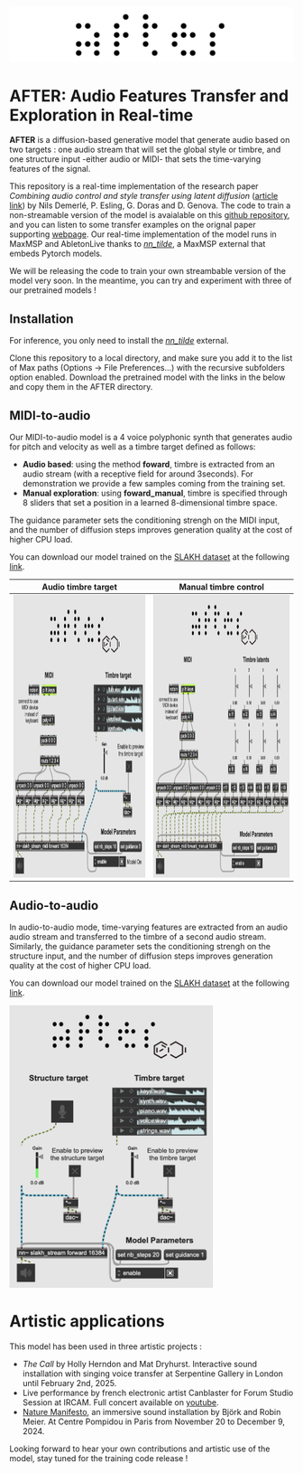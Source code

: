 ![After Logo](/docs/after.jpeg)

# AFTER: Audio Features Transfer and Exploration in Real-time

__AFTER__ is a diffusion-based generative model that generate audio based on two targets : one audio stream that will set the global style or timbre, and one structure input -either audio or MIDI- that sets the time-varying features of the signal. 

This repository is a real-time implementation of the research paper _Combining audio control and style transfer using latent diffusion_ ([article link](https://arxiv.org/abs/2408.00196)) by Nils Demerlé, P. Esling, G. Doras and D. Genova. The code to train a non-streamable version of the model is avaialable on this [github repository](https://github.com/NilsDem/control-transfer-diffusion/), and you can listen to some transfer examples on the orignal paper supporting [webpage](https://nilsdem.github.io/control-transfer-diffusion/). Our real-time implementation of the model runs in MaxMSP and AbletonLive thanks to [_nn_tilde_](https://github.com/acids-ircam/nn_tilde), a MaxMSP external that embeds Pytorch models. 

We will be releasing the code to train your own streambable version of the model very soon. In the meantime, you can try and experiment with three of our pretrained models !

## Installation

For inference, you only need to install the [_nn_tilde_](https://github.com/acids-ircam/nn_tilde) external.

Clone this repository to a local directory, and make sure you add it to the list of Max paths (Options -> File Preferences...) with the recursive subfolders option enabled. Download the pretrained model with the links in the below and copy them in the AFTER directory.  

## MIDI-to-audio 

Our MIDI-to-audio model is a 4 voice polyphonic synth that generates audio for pitch and velocity as well as a timbre target defined as follows: 
- __Audio based__: using the method __foward__, timbre is extracted from an audio stream (with a receptive field for around 3seconds). For demonstration we provide a few samples coming from the training set.
- __Manual exploration__: using __foward_manual__, timbre is specified through 8 sliders that set a position in a learned 8-dimensional timbre space. 

The guidance parameter sets the conditioning strengh on the MIDI input, and the number of diffusion steps improves generation quality at the cost of higher CPU load.

You can download our model trained on the [SLAKH dataset](http://www.slakh.com/) at the following [link](https://nubo.ircam.fr/index.php/s/tHMmFmkF6kgn7ND/download).



Audio timbre target           |  Manual timbre control
:-------------------------:|:-------------------------:
<img src="docs/midi_to_audio.png"   height="500"/>| <img src="docs/midi_to_audio_manual.png"  height="500"/>






## Audio-to-audio 

In audio-to-audio mode, time-varying features are extracted from an audio audio stream and transferred to the timbre of a second audio stream. Similarly, the guidance parameter sets the conditioning strengh on the structure input, and the number of diffusion steps improves generation quality at the cost of higher CPU load.

You can download our model trained on the [SLAKH dataset](http://www.slakh.com/) at the following [link](https://nubo.ircam.fr/index.php/s/NCHZ5Q9aMsFxmyp/download).


<img src="docs/audio_to_audio.png"  height="500"/>



# Artistic applications

This model has been used in three artistic projects :
- _The Call_ by Holly Herndon and Mat Dryhurst. Interactive sound installation with singing voice transfer at Serpentine Gallery in London until February 2nd, 2025. 
- Live performance by french electronic artist Canblaster for Forum Studio Session at IRCAM. Full concert available on [youtube](https://www.youtube.com/watch?v=0E9nNyz4pv4).
- [Nature Manifesto](https://www.centrepompidou.fr/fr/programme/agenda/evenement/dkTTgJv), an immersive sound installation by Björk and Robin Meier. At Centre Pompidou in Paris from November 20 to December 9, 2024. 

Looking forward to hear your own contributions and artistic use of the model, stay tuned for the training code release ! 



